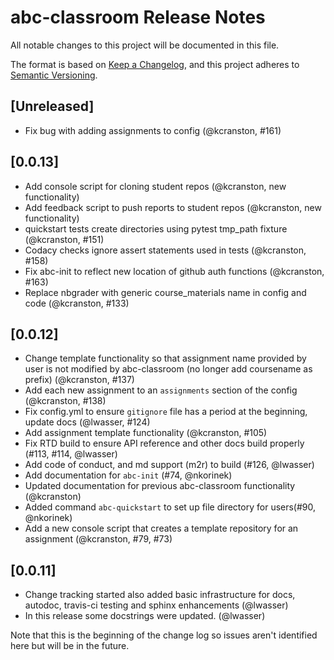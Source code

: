 # abc-classroom Release Notes

All notable changes to this project will be documented in this file.

The format is based on [Keep a Changelog](https://keepachangelog.com/en/1.0.0/),
and this project adheres to [Semantic Versioning](https://semver.org/spec/v2.0.0.html).

## [Unreleased]
* Fix bug with adding assignments to config (@kcranston, #161)

## [0.0.13]
* Add console script for cloning student repos (@kcranston, new functionality)
* Add feedback script to push reports to student repos (@kcranston, new functionality)
* quickstart tests create directories using pytest tmp_path fixture (@kcranston, #151)
* Codacy checks ignore assert statements used in tests (@kcranston, #158)
* Fix abc-init to reflect new location of github auth functions (@kcranston, #163)
* Replace nbgrader with generic course_materials name in config and code (@kcranston, #133)

## [0.0.12]
* Change template functionality so that assignment name provided by user is not modified by abc-classroom (no longer add coursename as prefix) (@kcranston, #137)
* Add each new assignment to an `assignments` section of the config (@kcranston, #138)
* Fix config.yml to ensure ``gitignore`` file has a period at the beginning, update docs (@lwasser, #124)
* Add assignment template functionality (@kcranston, #105)
* Fix RTD build to ensure API reference and other docs build properly (#113, #114, @lwasser)
* Add code of conduct, and md support (m2r) to build (#126, @lwasser)
* Add documentation for `abc-init` (#74, @nkorinek)
* Updated documentation for previous abc-classroom functionality (@kcranston)
* Added command `abc-quickstart` to set up file directory for users(#90, @nkorinek)
* Add a new console script that creates a template repository for an assignment (@kcranston, #79, #73)


## [0.0.11]
* Change tracking started also added basic infrastructure for docs, autodoc, travis-ci testing and sphinx enhancements (@lwasser)
* In this release some docstrings were updated. (@lwasser)

Note that this is the beginning of the change log so issues aren't identified here but will be in the future.
